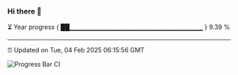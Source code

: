 ### Hi there 👋

⏳ Year progress { ██▁▁▁▁▁▁▁▁▁▁▁▁▁▁▁▁▁▁▁▁▁▁▁▁▁▁▁▁ } 9.39 %

---

⏰ Updated on Tue, 04 Feb 2025 06:15:56 GMT

![Progress Bar CI](https://github.com/code-lakshay/GitHub-Actions-Demo/workflows/Progress%20Bar%20CI/badge.svg)
